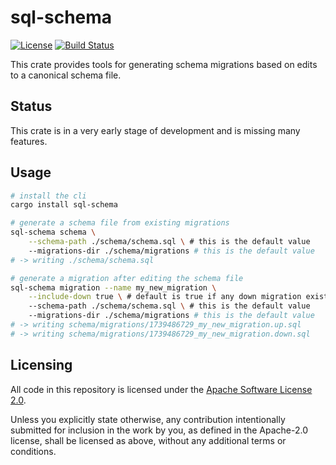sql-schema
==========

[![License](https://img.shields.io/badge/License-Apache%202.0-blue.svg)](https://opensource.org/licenses/Apache-2.0)
[![Build Status](https://github.com/jvatic/sql-schema/actions/workflows/rust.yml/badge.svg?branch=main)](https://github.com/jvatic/sql-schema/actions?query=workflow%3ARust+branch%3Amain)

This crate provides tools for generating schema migrations based on edits to a canonical schema file.

## Status

This crate is in a very early stage of development and is missing many features.

## Usage

```sh
# install the cli
cargo install sql-schema

# generate a schema file from existing migrations
sql-schema schema \
    --schema-path ./schema/schema.sql \ # this is the default value
    --migrations-dir ./schema/migrations # this is the default value
# -> writing ./schema/schema.sql

# generate a migration after editing the schema file
sql-schema migration --name my_new_migration \
    --include-down true \ # default is true if any down migration exists
    --schema-path ./schema/schema.sql \ # this is the default value
    --migrations-dir ./schema/migrations # this is the default value
# -> writing schema/migrations/1739486729_my_new_migration.up.sql
# -> writing schema/migrations/1739486729_my_new_migration.down.sql
```

## Licensing

All code in this repository is licensed under the [Apache Software License 2.0](LICENSE.txt).

Unless you explicitly state otherwise, any contribution intentionally submitted for inclusion in the work by you, as defined in the Apache-2.0 license, shall be licensed as above, without any additional terms or conditions.
